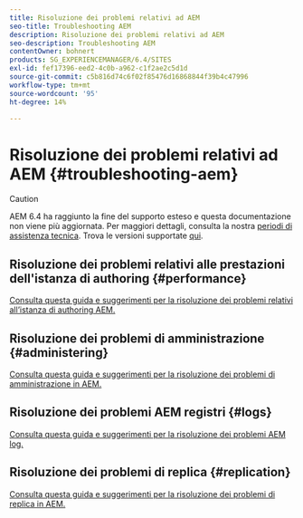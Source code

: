 ```yaml
---
title: Risoluzione dei problemi relativi ad AEM
seo-title: Troubleshooting AEM
description: Risoluzione dei problemi relativi ad AEM
seo-description: Troubleshooting AEM
contentOwner: bohnert
products: SG_EXPERIENCEMANAGER/6.4/SITES
exl-id: fef17396-eed2-4c0b-a962-c1f2ae2c5d1d
source-git-commit: c5b816d74c6f02f85476d16868844f39b4c47996
workflow-type: tm+mt
source-wordcount: '95'
ht-degree: 14%

---
```


# Risoluzione dei problemi relativi ad AEM {#troubleshooting-aem}

>[!CAUTION]
>
>AEM 6.4 ha raggiunto la fine del supporto esteso e questa documentazione non viene più aggiornata. Per maggiori dettagli, consulta la nostra [periodi di assistenza tecnica](https://helpx.adobe.com/it/support/programs/eol-matrix.html). Trova le versioni supportate [qui](https://experienceleague.adobe.com/docs/).

## Risoluzione dei problemi relativi alle prestazioni dell&#39;istanza di authoring {#performance}

[Consulta questa guida e suggerimenti per la risoluzione dei problemi relativi all’istanza di authoring AEM.](/help/sites-authoring/troubleshooting.md)

## Risoluzione dei problemi di amministrazione {#administering}

[Consulta questa guida e suggerimenti per la risoluzione dei problemi di amministrazione in AEM.](/help/sites-administering/troubleshoot.md)

## Risoluzione dei problemi AEM registri {#logs}

[Consulta questa guida e suggerimenti per la risoluzione dei problemi AEM log.](/help/sites-administering/troubleshooting.md)

## Risoluzione dei problemi di replica {#replication}

[Consulta questa guida e suggerimenti per la risoluzione dei problemi di replica in AEM.](/help/sites-deploying/troubleshoot-rep.md)
